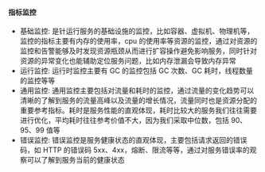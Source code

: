 #### 指标监控

- 基础监控: 是针运行服务的基础设施的监控，比如容器、虚拟机、物理机等，监控的指标主要有内存的使用率，cpu 的使用率等资源的监控，通过对资源的监控和告警能够及时发现资源瓶颈从而进行扩容操作避免影响服务，同时针对资源的异常变化也能辅助定位服务问题，比如内存泄漏会导致内存异常
- 运行监控: 运行时监控主要有 GC 的监控包括 GC 次数、GC 耗时，线程数量的监控等等
- 通用监控: 通用监控主要包括对流量和耗时的监控，通过流量的变化趋势可以清晰的了解到服务的流量高峰以及流量的增长情况，流量同时也是资源分配的重要参考指标。耗时是服务性能的直观体现，耗时比较大的服务我们往往需要进行优化，平均耗时往往参考价值不大，因为我们采取中位数，包括 90、95、99 值等
- 错误监控: 错误监控是服务健康状态的直观体现，主要包括请求返回的错误码，如 HTTP 的错误码 5xx、4xx，熔断、限流等等，通过对服务错误率的观察可以了解到服务当前的健康状态


